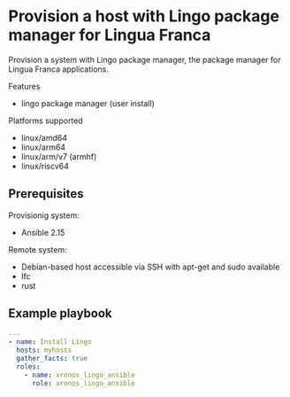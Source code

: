 # Provision a host with Lingo package manager for Lingua Franca

Provision a system with Lingo package manager, the package manager for Lingua Franca applications.

Features

- lingo package manager (user install)

Platforms supported

- linux/amd64
- linux/arm64
- linux/arm/v7 (armhf)
- linux/riscv64

## Prerequisites

Provisionig system:

- Ansible 2.15

Remote system:

- Debian-based host accessible via SSH with apt-get and sudo available
- lfc
- rust

## Example playbook

```yaml
---
- name: Install Lingo
  hosts: myhosts
  gather_facts: true
  roles:
    - name: xronos_lingo_ansible
      role: xronos_lingo_ansible
```
